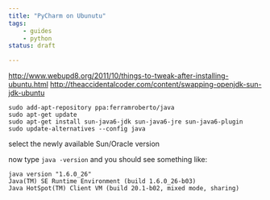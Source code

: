 ```yaml
---
title: "PyCharm on Ubunutu"
tags:
	- guides
	- python
status: draft

---
```


http://www.webupd8.org/2011/10/things-to-tweak-after-installing-ubuntu.html
http://theaccidentalcoder.com/content/swapping-openjdk-sun-jdk-ubuntu

    sudo add-apt-repository ppa:ferramroberto/java
    sudo apt-get update
    sudo apt-get install sun-java6-jdk sun-java6-jre sun-java6-plugin
    sudo update-alternatives --config java

select the newly available Sun/Oracle version

now type `java -version` and you should see something like:

    java version "1.6.0_26"
    Java(TM) SE Runtime Environment (build 1.6.0_26-b03)
    Java HotSpot(TM) Client VM (build 20.1-b02, mixed mode, sharing)
